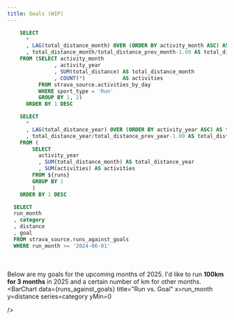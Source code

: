 ```yaml
---
title: Goals (WIP)
---
```


```sql runs
    SELECT
      *
      , LAG(total_distance_month) OVER (ORDER BY activity_month ASC) AS total_distance_prev_month
      , total_distance_month/total_distance_prev_month-1.00 AS total_distance_month_growth
    FROM (SELECT activity_month
               , activity_year
               , SUM(total_distance) AS total_distance_month
               , COUNT(*)            AS activities
          FROM strava_source.activities_by_day
          WHERE sport_type = 'Run'
          GROUP BY 1, 2)
      ORDER BY 1 DESC
```
```sql runs_by_year
    SELECT
      *
      , LAG(total_distance_year) OVER (ORDER BY activity_year ASC) AS total_distance_prev_year
      , total_distance_year/total_distance_prev_year-1.00 AS total_distance_year_growth
    FROM (
        SELECT 
          activity_year
          , SUM(total_distance_month) AS total_distance_year
          , SUM(activities) AS activities
        FROM ${runs}
        GROUP BY 1
        )
    ORDER BY 1 DESC
```
```sql runs_against_goals
  SELECT
  run_month
  , category
  , distance
  , goal
  FROM strava_source.runs_against_goals
  WHERE run_month >= '2024-06-01'

```

<BigValue
  data={runs}
  value=total_distance_month
  sparkline=activity_month
  comparison=total_distance_month_growth
  comparisonFmt=pct1
  comparisonTitle="vs. Last Month"
/>

<BigValue
  data={runs_by_year}
  value=total_distance_year
  sparkline=activity_year
  comparison=total_distance_year_growth
  comparisonFmt=pct 
  comparisonTitle="vs. Last Year"
/>


<br/><br/>
Below are my goals for the upcoming months of 2025. I'd like to run <b>100km for 3 months</b> in 2025 and a certain number of km for other months.
<BarChart
  data={runs_against_goals}
  title="Run vs. Goal"
  x=run_month
  y=distance
  series=category
  yMin=0
  
/>
